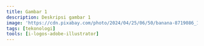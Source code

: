 ```yaml
---
title: Gambar 1
description: Deskripsi gambar 1
image: 'https://cdn.pixabay.com/photo/2024/04/25/06/50/banana-8719086_1280.jpg'
tags: [tekonologi]
tools: [i-logos-adobe-illustrator]
---
```

